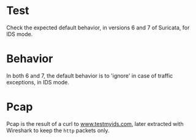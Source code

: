 # Test

Check the expected default behavior,  in versions 6 and 7 of Suricata, for IDS
mode.

# Behavior

In both 6 and 7, the default behavior is to 'ignore' in case of traffic
exceptions, in IDS mode.

# Pcap

Pcap is the result of a curl to www.testmyids.com, later extracted with
Wireshark to keep the ``http`` packets only.

